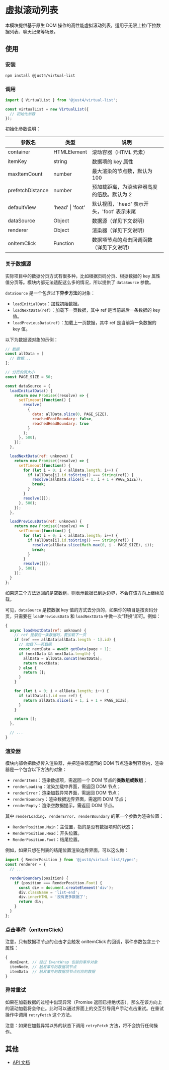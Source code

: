 # 虚拟滚动列表

本模块提供基于原生 DOM 操作的高性能虚拟滚动列表，适用于无限上拉/下拉数据列表、聊天记录等场景。

## 使用

### 安装

```bash
npm install @just4/virtual-list
```

### 调用

```javascript
import { VirtualList } from '@just4/virtual-list';

const virtualList = new VirtualList({
  // 初始化参数
});
```

初始化参数说明：

| 参数名 | 类型 | 说明 |
| --- | --- | --- |
| container | HTMLElement | 滚动容器（HTML 元素） |
| itemKey | string | 数据项的 key 属性 |
| maxItemCount | number | 最大渲染的节点数，默认为 100 |
| prefetchDistance | number | 预加载距离，为滚动容器高度的倍数。默认为 2 |
| defaultView | 'head' \| 'foot' | 默认视图，'head' 表示开头，'foot' 表示末尾 |
| dataSource | Object | 数据源（详见下文说明） |
| renderer | Object | 渲染器（详见下文说明） |
| onItemClick | Function | 数据项节点的点击回调函数（详见下文说明） |

### 关于数据源

实际项目中的数据分页方式有很多种，比如根据页码分页、根据数据的 key 属性值分页等。模块内部无法适配这么多的情况，所以提供了 `dataSource` 参数。

`dataSource` 是一个包含以下**异步方法**的对象：
- `loadInitialData`：加载初始数据。
- `loadNextData(ref)`：加载下一页数据，其中 ref 是当前最后一条数据的 key 值。
- `loadPreviousData(ref)`：加载上一页数据，其中 ref 是当前第一条数据的 key 值。

以下为数据源对象的示例：

```javascript
// 数据
const allData = [
  // 数据...
];

// 分页的页大小
const PAGE_SIZE = 50;

const dataSource = {
  loadInitialData() {
    return new Promise((resolve) => {
      setTimeout(function() {
        resolve(
          {
            data: allData.slice(0, PAGE_SIZE),
            reachedFootBoundary: false,
            reachedHeadBoundary: true
          }
        );
      }, 500);
    });
  },

  loadNextData(ref: unknown) {
    return new Promise((resolve) => {
      setTimeout(function() {
        for (let i = 0; i < allData.length; i++) {
          if (allData[i].id.toString() === String(ref)) {
            resolve(allData.slice(i + 1, i + 1 + PAGE_SIZE));
            break;
          }
        }
        resolve([]);
      }, 500);
    });
  },

  loadPreviousData(ref: unknown) {
    return new Promise((resolve) => {
      setTimeout(function() {
        for (let i = 0; i < allData.length; i++) {
          if (allData[i].id.toString() === String(ref)) {
            resolve(allData.slice(Math.max(0, i - PAGE_SIZE), i));
            break;
          }
        }
        resolve([]);
      }, 500);
    });
  }
};
```

如果这三个方法返回的是空数组，则表示数据已到达边界，不会在该方向上继续加载。

可见，`dataSource` 是按数据 key 值的方式去分页的，如果你的项目是按页码分页，只需要在 `loadPreviousData` 和 `loadNextData` 中做一次“转换”即可。例如：

```javascript
{
  async loadNextData(ref: unknown) {
    // ref 是最后一条数据时，要加载下一页
    if (ref === allData[allData.length - 1].id) {
      // 加载下一页数据
      const nextData = await getData(page + 1);
      if (nextData && nextData.length) {
        allData = allData.concat(nextData);
        return nextData;
      } else {
        return [];
      }
    }

    for (let i = 0; i < allData.length; i++) {
      if (allData[i].id === ref) {
        return allData.slice(i + 1, i + 1 + PAGE_SIZE);
      }
    }

    return [];
  },

  // ...
}
```

### 渲染器

模块内部会把数据传入渲染器，并把渲染器返回的 DOM 节点渲染到容器内，渲染器是一个包含以下方法的对象：
- `renderItems`：渲染数据项，需返回一个 DOM 节点的**类数组或数组**；
- `renderLoading`：渲染加载中界面，需返回 DOM 节点；
- `renderError`：渲染加载异常界面，需返回 DOM 节点；
- `renderBoundary`：渲染数据边界界面，需返回 DOM 节点；
- `renderEmpty`：渲染空数据提示，需返回 DOM 节点。

其中 `renderLoading`、`renderError`、`renderBoundary` 的第一个参数为渲染位置：

- `RenderPosition.Main`：主位置，指的是没有数据项时的状态；
- `RenderPosition.Head`：开头位置。
- `RenderPosition.Foot`：结尾位置。

例如，如果只想在列表的结尾位置渲染边界界面，可以这么做：

```javascript
import { RenderPosition } from '@just4/virtual-list/types';
const renderer = {
  // ...

  renderBoundary(position) {
    if (position === RenderPosition.Foot) {
      const div = document.createElement('div');
      div.className = 'list-end';
      div.innerHTML = '没有更多数据了';
      return div;
    }
  }
};
```

### 点击事件（onItemClick）

注意，只有数据项节点的点击才会触发 onItemClick 的回调，事件参数包含三个属性：

```javascript
{
  domEvent, // 经过 EventWrap 包装的事件对象
  itemNode, // 触发事件的数据项节点
  itemData  // 触发事件的数据项节点对应的数据
}
```

### 异常重试

如果在加载数据的过程中出现异常（Promise 返回已拒绝状态），那么在该方向上的滚动加载将会停止。此时可以通过界面上的交互引导用户手动点击重试。在重试操作中调用 `retryFetch` 这个方法。

注意：如果在加载异常以外的状态下调用 `retryFetch` 方法，将不会执行任何操作。

## 其他
- [API 文档](https://heeroluo.github.io/just4/virtual-list/index.html)
